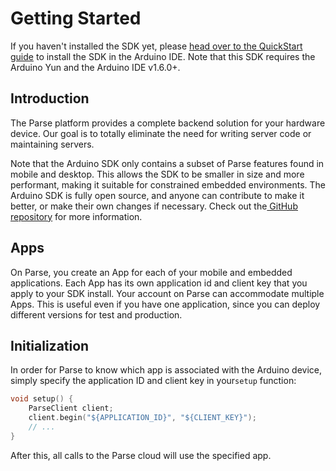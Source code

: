 # Getting Started

If you haven't installed the SDK yet, please [head over to the QuickStart guide](https://parse.com/apps/quickstart#embedded/arduino) to install the SDK in the Arduino IDE. Note that this SDK requires the Arduino Yun and the Arduino IDE v1.6.0+.

## Introduction

The Parse platform provides a complete backend solution for your hardware device. Our goal is to totally eliminate the need for writing server code or maintaining servers.

Note that the Arduino SDK only contains a subset of Parse features found in mobile and desktop. This allows the SDK to be smaller in size and more performant, making it suitable for constrained embedded environments. The Arduino SDK is fully open source, and anyone can contribute to make it better, or make their own changes if necessary. Check out the[ GitHub repository](https://github.com/ParsePlatform/parse-embedded-sdks) for more information.

## Apps

On Parse, you create an App for each of your mobile and embedded applications. Each App has its own application id and client key that you apply to your SDK install. Your account on Parse can accommodate multiple Apps. This is useful even if you have one application, since you can deploy different versions for test and production.

## Initialization

In order for Parse to know which app is associated with the Arduino device, simply specify the application ID and client key in your`setup` function:

```cpp
void setup() {
	ParseClient client;
	client.begin("${APPLICATION_ID}", "${CLIENT_KEY}");
	// ...
}
```

After this, all calls to the Parse cloud will use the specified app.
